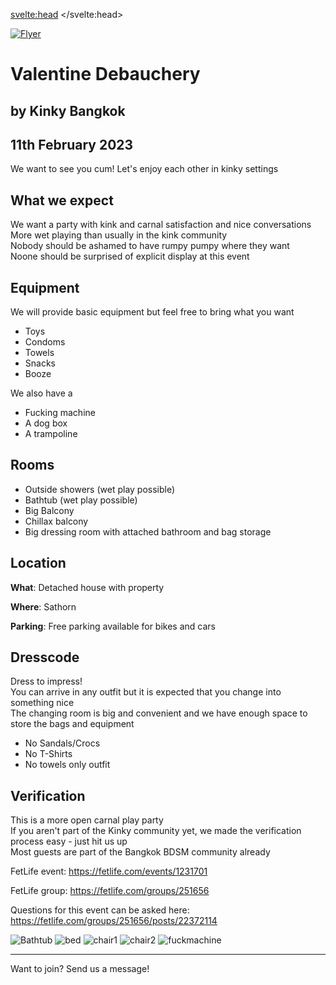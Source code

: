 <script lang="ts">
  import Contact from '$lib/Contact.svelte';
  import Img from '@zerodevx/svelte-img';
  import bathub_small from '$lib/assets/valentinedebauchery/bathtub_small.jpg?run';
  import bed_small from '$lib/assets/valentinedebauchery/bed_small.jpg?run';
  import chair1_small from '$lib/assets/valentinedebauchery/chair1_small.jpg?run';
  import chair2_small from '$lib/assets/valentinedebauchery/chair2_small.jpg?run';
  import fuckmachine_small from '$lib/assets/valentinedebauchery/fuckmachine_small.jpg?run';
  import flyer from '$lib/assets/valentinedebauchery/Flyer_ValentineDebauchery_00.jpg?run';
  const flyerUrl = new URL('$lib/assets/valentinedebauchery/Flyer_ValentineDebauchery_00_medium.jpg', import.meta.url).href
</script>

<svelte:head>
	<title>Valentine Debauchery - 11th February 2023</title>
	<meta name="description" content="Kinky Bangkok hosts a kinky BDSM carnal play Party in Bangkok. It is our first big event and we are proud of our location" />
</svelte:head>

<a href={flyerUrl}><Img src={flyer} alt="Flyer" /></a>

# Valentine Debauchery
## by Kinky Bangkok
## 11th February 2023

We want to see you cum! Let's enjoy each other in kinky settings

## What we expect

We want a party with kink and carnal satisfaction and nice conversations  
More wet playing than usually in the kink community  
Nobody should be ashamed to have rumpy pumpy where they want  
Noone should be surprised of explicit display at this event  


## Equipment
We will provide basic equipment but feel free to bring what you want
- Toys
- Condoms
- Towels
- Snacks
- Booze


We also have a
- Fucking machine
- A dog box 
- A trampoline

## Rooms

- Outside showers (wet play possible)
- Bathtub (wet play possible)
- Big Balcony
- Chillax balcony
- Big dressing room with attached bathroom and bag storage

## Location

__What__: Detached house with property

__Where__: Sathorn

__Parking__: Free parking available for bikes and cars


## Dresscode
Dress to impress!  
You can arrive in any outfit but it is expected that you change into something nice  
The changing room is big and convenient and we have enough space to store the bags and equipment  

- No Sandals/Crocs
- No T-Shirts
- No towels only outfit

## Verification
This is a more open carnal play party  
If you aren't part of the Kinky community yet, we made the verification process easy - just hit us up  
Most guests are part of the Bangkok BDSM community already

FetLife event: https://fetlife.com/events/1231701 

FetLife group: https://fetlife.com/groups/251656

Questions for this event can be asked here:  
https://fetlife.com/groups/251656/posts/22372114


<Img src={bathub_small} alt="Bathtub" />
<Img src={bed_small} alt="bed" />
<Img src={chair1_small} alt="chair1" />
<Img src={chair2_small} alt="chair2" />
<Img src={fuckmachine_small} alt="fuckmachine" />

<hr>

<div class="text-center font-semibold">Want to join? Send us a message!</div>

<Contact />